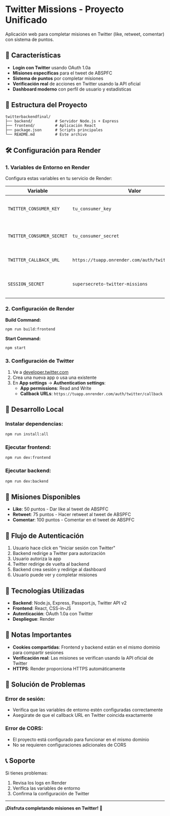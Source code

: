 # Twitter Missions - Proyecto Unificado

Aplicación web para completar misiones en Twitter (like, retweet, comentar) con sistema de puntos.

## 🚀 Características

- **Login con Twitter** usando OAuth 1.0a
- **Misiones específicas** para el tweet de ABSPFC
- **Sistema de puntos** por completar misiones
- **Verificación real** de acciones en Twitter usando la API oficial
- **Dashboard moderno** con perfil de usuario y estadísticas

## 📁 Estructura del Proyecto

```
twitterbackendfinal/
├── backend/          # Servidor Node.js + Express
├── frontend/         # Aplicación React
├── package.json      # Scripts principales
└── README.md         # Este archivo
```

## 🛠️ Configuración para Render

### 1. Variables de Entorno en Render

Configura estas variables en tu servicio de Render:

| Variable | Valor | Descripción |
|----------|-------|-------------|
| `TWITTER_CONSUMER_KEY` | `tu_consumer_key` | Consumer Key de tu app de Twitter |
| `TWITTER_CONSUMER_SECRET` | `tu_consumer_secret` | Consumer Secret de tu app de Twitter |
| `TWITTER_CALLBACK_URL` | `https://tuapp.onrender.com/auth/twitter/callback` | URL de callback de Twitter |
| `SESSION_SECRET` | `supersecreto-twitter-missions` | Clave secreta para las sesiones |

### 2. Configuración de Render

**Build Command:**
```bash
npm run build:frontend
```

**Start Command:**
```bash
npm start
```

### 3. Configuración de Twitter

1. Ve a [developer.twitter.com](https://developer.twitter.com/)
2. Crea una nueva app o usa una existente
3. En **App settings** → **Authentication settings**:
   - **App permissions**: Read and Write
   - **Callback URLs**: `https://tuapp.onrender.com/auth/twitter/callback`

## 🔧 Desarrollo Local

### Instalar dependencias:
```bash
npm run install:all
```

### Ejecutar frontend:
```bash
npm run dev:frontend
```

### Ejecutar backend:
```bash
npm run dev:backend
```

## 📱 Misiones Disponibles

- **Like**: 50 puntos - Dar like al tweet de ABSPFC
- **Retweet**: 75 puntos - Hacer retweet al tweet de ABSPFC
- **Comentar**: 100 puntos - Comentar en el tweet de ABSPFC

## 🔐 Flujo de Autenticación

1. Usuario hace click en "Iniciar sesión con Twitter"
2. Backend redirige a Twitter para autorización
3. Usuario autoriza la app
4. Twitter redirige de vuelta al backend
5. Backend crea sesión y redirige al dashboard
6. Usuario puede ver y completar misiones

## 🎯 Tecnologías Utilizadas

- **Backend**: Node.js, Express, Passport.js, Twitter API v2
- **Frontend**: React, CSS-in-JS
- **Autenticación**: OAuth 1.0a con Twitter
- **Despliegue**: Render

## 📝 Notas Importantes

- **Cookies compartidas**: Frontend y backend están en el mismo dominio para compartir sesiones
- **Verificación real**: Las misiones se verifican usando la API oficial de Twitter
- **HTTPS**: Render proporciona HTTPS automáticamente

## 🚨 Solución de Problemas

### Error de sesión:
- Verifica que las variables de entorno estén configuradas correctamente
- Asegúrate de que el callback URL en Twitter coincida exactamente

### Error de CORS:
- El proyecto está configurado para funcionar en el mismo dominio
- No se requieren configuraciones adicionales de CORS

## 📞 Soporte

Si tienes problemas:
1. Revisa los logs en Render
2. Verifica las variables de entorno
3. Confirma la configuración de Twitter

---

**¡Disfruta completando misiones en Twitter! 🎉**
